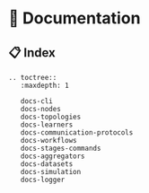 # 📝 Documentation

## 📋 Index

```{eval-rst}
.. toctree::
   :maxdepth: 1

   docs-cli
   docs-nodes
   docs-topologies
   docs-learners
   docs-communication-protocols
   docs-workflows
   docs-stages-commands
   docs-aggregators
   docs-datasets
   docs-simulation
   docs-logger
```
